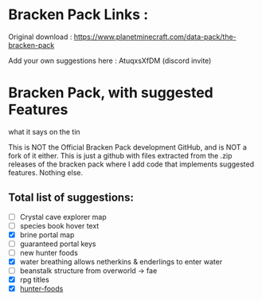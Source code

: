 # Bracken Pack Links : 
Original download : https://www.planetminecraft.com/data-pack/the-bracken-pack

Add your own suggestions here : AtuqxsXfDM (discord invite)

# Bracken Pack, with suggested Features
what it says on the tin

This is NOT the Official Bracken Pack development GitHub, and is NOT a fork of it either. This is just a github with files extracted from the .zip releases of the bracken pack where I add code that implements suggested features. Nothing else.

## Total list of suggestions:
- [ ] Crystal cave explorer map
- [ ] species book hover text
- [X] brine portal map
- [ ] guaranteed portal keys
- [ ] new hunter foods
- [X] water breathing allows netherkins & enderlings to enter water
- [ ] beanstalk structure from overworld -> fae
- [X] rpg titles 
- [X] [hunter-foods](https://github.com/unholy-codeism/BPSuggestedFeatures/tree/hunter-foods)

